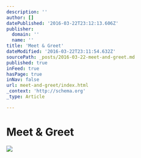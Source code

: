 ```yaml
---
description: ''
author: []
datePublished: '2016-03-22T23:12:13.606Z'
publisher:
  domain: ''
  name: ''
title: 'Meet & Greet'
dateModified: '2016-03-22T23:11:54.632Z'
sourcePath: _posts/2016-03-22-meet-and-greet.md
published: true
inFeed: true
hasPage: true
inNav: false
url: meet-and-greet/index.html
_context: 'http://schema.org'
_type: Article

---
```

# Meet & Greet
![](https://the-grid-user-content.s3-us-west-2.amazonaws.com/6f4b0df0-b1ae-472f-9656-5296bfbb2802.png)